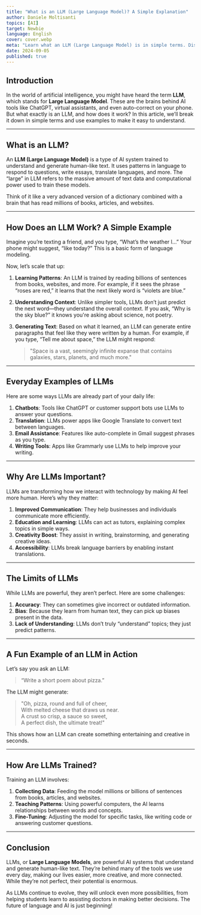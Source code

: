 ```yaml
---
title: "What is an LLM (Large Language Model)? A Simple Explanation"
author: Daniele Moltisanti
topics: [AI]
target: Newbie
language: English
cover: cover.webp
meta: "Learn what an LLM (Large Language Model) is in simple terms. Discover how these AI tools work, their real-life examples, and why they’re transforming technology"
date: 2024-09-05
published: true
---
```







## Introduction

In the world of artificial intelligence, you might have heard the term **LLM**, which stands for **Large Language Model**. These are the brains behind AI tools like ChatGPT, virtual assistants, and even auto-correct on your phone. But what exactly is an LLM, and how does it work? In this article, we’ll break it down in simple terms and use examples to make it easy to understand.

---

## What is an LLM?

An **LLM (Large Language Model)** is a type of AI system trained to understand and generate human-like text. It uses patterns in language to respond to questions, write essays, translate languages, and more. The “large” in LLM refers to the massive amount of text data and computational power used to train these models.

Think of it like a very advanced version of a dictionary combined with a brain that has read millions of books, articles, and websites.

---

## How Does an LLM Work? A Simple Example

Imagine you’re texting a friend, and you type, “What’s the weather l…” Your phone might suggest, “like today?” This is a basic form of language modeling.

Now, let’s scale that up:

1. **Learning Patterns**: An LLM is trained by reading billions of sentences from books, websites, and more. For example, if it sees the phrase “roses are red,” it learns that the next likely word is “violets are blue.”

2. **Understanding Context**: Unlike simpler tools, LLMs don’t just predict the next word—they understand the overall context. If you ask, “Why is the sky blue?” it knows you're asking about science, not poetry.

3. **Generating Text**: Based on what it learned, an LLM can generate entire paragraphs that feel like they were written by a human. For example, if you type, “Tell me about space,” the LLM might respond:
   > "Space is a vast, seemingly infinite expanse that contains galaxies, stars, planets, and much more."

---

## Everyday Examples of LLMs

Here are some ways LLMs are already part of your daily life:

1. **Chatbots**: Tools like ChatGPT or customer support bots use LLMs to answer your questions.
2. **Translation**: LLMs power apps like Google Translate to convert text between languages.
3. **Email Assistance**: Features like auto-complete in Gmail suggest phrases as you type.
4. **Writing Tools**: Apps like Grammarly use LLMs to help improve your writing.

---

## Why Are LLMs Important?

LLMs are transforming how we interact with technology by making AI feel more human. Here’s why they matter:

1. **Improved Communication**: They help businesses and individuals communicate more efficiently.
2. **Education and Learning**: LLMs can act as tutors, explaining complex topics in simple ways.
3. **Creativity Boost**: They assist in writing, brainstorming, and generating creative ideas.
4. **Accessibility**: LLMs break language barriers by enabling instant translations.

---

## The Limits of LLMs

While LLMs are powerful, they aren’t perfect. Here are some challenges:

1. **Accuracy**: They can sometimes give incorrect or outdated information.
2. **Bias**: Because they learn from human text, they can pick up biases present in the data.
3. **Lack of Understanding**: LLMs don’t truly “understand” topics; they just predict patterns.

---

## A Fun Example of an LLM in Action

Let’s say you ask an LLM:
> “Write a short poem about pizza.”

The LLM might generate:
> "Oh, pizza, round and full of cheer,  
> With melted cheese that draws us near.  
> A crust so crisp, a sauce so sweet,  
> A perfect dish, the ultimate treat!"

This shows how an LLM can create something entertaining and creative in seconds.

---

## How Are LLMs Trained?

Training an LLM involves:
1. **Collecting Data**: Feeding the model millions or billions of sentences from books, articles, and websites.
2. **Teaching Patterns**: Using powerful computers, the AI learns relationships between words and concepts.
3. **Fine-Tuning**: Adjusting the model for specific tasks, like writing code or answering customer questions.

---

## Conclusion

LLMs, or **Large Language Models**, are powerful AI systems that understand and generate human-like text. They’re behind many of the tools we use every day, making our lives easier, more creative, and more connected. While they’re not perfect, their potential is enormous.

As LLMs continue to evolve, they will unlock even more possibilities, from helping students learn to assisting doctors in making better decisions. The future of language and AI is just beginning!

